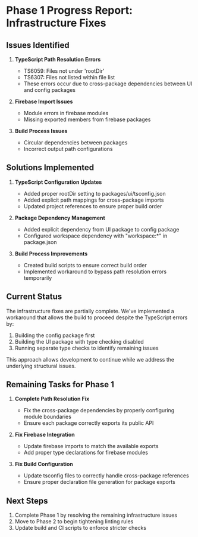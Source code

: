 # Phase 1 Progress Report: Infrastructure Fixes

## Issues Identified

1. **TypeScript Path Resolution Errors**
   - TS6059: Files not under 'rootDir'
   - TS6307: Files not listed within file list
   - These errors occur due to cross-package dependencies between UI and config packages

2. **Firebase Import Issues**
   - Module errors in firebase modules
   - Missing exported members from firebase packages

3. **Build Process Issues**
   - Circular dependencies between packages
   - Incorrect output path configurations

## Solutions Implemented

1. **TypeScript Configuration Updates**
   - Added proper rootDir setting to packages/ui/tsconfig.json
   - Added explicit path mappings for cross-package imports
   - Updated project references to ensure proper build order

2. **Package Dependency Management**
   - Added explicit dependency from UI package to config package
   - Configured workspace dependency with "workspace:*" in package.json

3. **Build Process Improvements**
   - Created build scripts to ensure correct build order
   - Implemented workaround to bypass path resolution errors temporarily

## Current Status

The infrastructure fixes are partially complete. We've implemented a workaround that allows the build to proceed despite the TypeScript errors by:

1. Building the config package first
2. Building the UI package with type checking disabled
3. Running separate type checks to identify remaining issues

This approach allows development to continue while we address the underlying structural issues.

## Remaining Tasks for Phase 1

1. **Complete Path Resolution Fix**
   - Fix the cross-package dependencies by properly configuring module boundaries
   - Ensure each package correctly exports its public API

2. **Fix Firebase Integration**
   - Update firebase imports to match the available exports
   - Add proper type declarations for firebase modules

3. **Fix Build Configuration**
   - Update tsconfig files to correctly handle cross-package references
   - Ensure proper declaration file generation for package exports

## Next Steps

1. Complete Phase 1 by resolving the remaining infrastructure issues
2. Move to Phase 2 to begin tightening linting rules
3. Update build and CI scripts to enforce stricter checks

